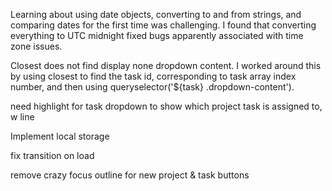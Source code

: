 Learning about using date objects, converting to and from strings, and
comparing dates for the first time was challenging. I found that converting 
everything to UTC midnight fixed bugs apparently associated with time zone issues.

Closest does not find display none dropdown content. I worked around this by
using closest to find the task id, corresponding to task array index number, and
then using queryselector('${task} .dropdown-content').



need highlight for task dropdown to show which project task is assigned to, w line

Implement local storage

fix transition on load

remove crazy focus outline for new project & task buttons

